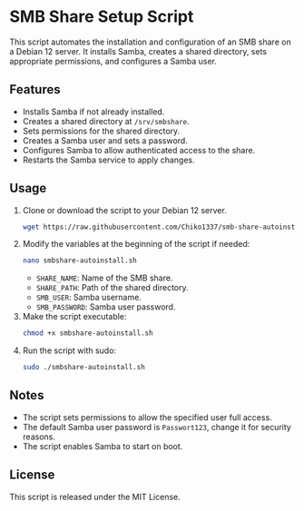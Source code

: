 # SMB Share Setup Script

This script automates the installation and configuration of an SMB share on a Debian 12 server. It installs Samba, creates a shared directory, sets appropriate permissions, and configures a Samba user.

## Features
- Installs Samba if not already installed.
- Creates a shared directory at `/srv/smbshare`.
- Sets permissions for the shared directory.
- Creates a Samba user and sets a password.
- Configures Samba to allow authenticated access to the share.
- Restarts the Samba service to apply changes.

## Usage

1. Clone or download the script to your Debian 12 server.
   ```bash
   wget https://raw.githubusercontent.com/Chiko1337/smb-share-autoinstall-debian-ubuntu/refs/heads/main/smbshare-autoinstall.sh
   ```
2. Modify the variables at the beginning of the script if needed:
   ```bash
   nano smbshare-autoinstall.sh
   ```
   - `SHARE_NAME`: Name of the SMB share.
   - `SHARE_PATH`: Path of the shared directory.
   - `SMB_USER`: Samba username.
   - `SMB_PASSWORD`: Samba user password.
3. Make the script executable:
   ```bash
   chmod +x smbshare-autoinstall.sh
   ```
4. Run the script with sudo:
   ```bash
   sudo ./smbshare-autoinstall.sh
   ```

## Notes
- The script sets permissions to allow the specified user full access.
- The default Samba user password is `Passwort123`, change it for security reasons.
- The script enables Samba to start on boot.

## License
This script is released under the MIT License.

